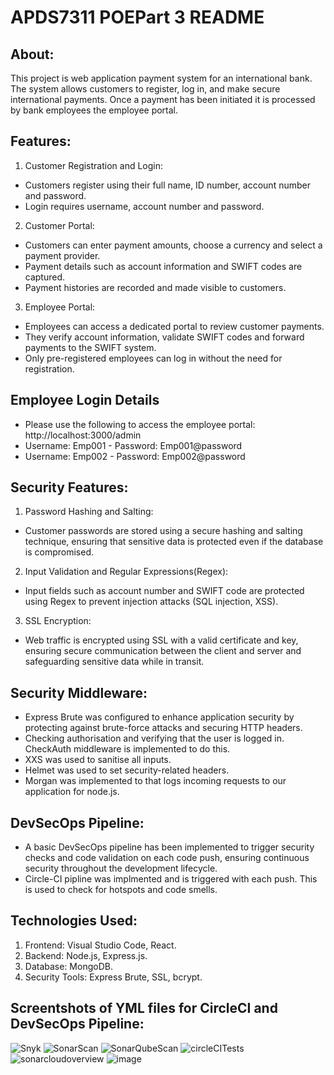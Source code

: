 # APDS7311 POEPart 3 README

## About:
This project is web application payment system for an international bank. The system allows customers to register, log in, 
and make secure international payments. Once a payment has been initiated it is processed by bank employees the employee portal.

## Features:
1. Customer Registration and Login:
  - Customers register using their full name, ID number, account number and password.
  - Login requires username, account number and password.
    
2. Customer Portal:
  - Customers can enter payment amounts, choose a currency and select a payment provider.
  - Payment details such as account information and SWIFT codes are captured.
  - Payment histories are recorded and made visible to customers.
    
3. Employee Portal:
  - Employees can access a dedicated portal to review customer payments.
  - They verify account information, validate SWIFT codes and forward payments to the SWIFT system.
  - Only pre-registered employees can log in without the need for registration.

## Employee Login Details
  - Please use the following to access the employee portal: http://localhost:3000/admin
  - Username: Emp001 - Password: Emp001@password
  - Username: Emp002 - Password: Emp002@password

## Security Features:
1. Password Hashing and Salting:
  - Customer passwords are stored using a secure hashing and salting technique, ensuring that sensitive data is protected even
    if the database is compromised.
    
2. Input Validation and Regular Expressions(Regex):
  - Input fields such as account number and SWIFT code are protected using Regex to prevent injection attacks (SQL injection, XSS).
    
3. SSL Encryption:
  - Web traffic is encrypted using SSL with a valid certificate and key, ensuring secure communication between the client and server
    and safeguarding sensitive data while in transit.

## Security Middleware:
  - Express Brute was configured to enhance application security by protecting against brute-force attacks and securing HTTP headers.
  - Checking authorisation and verifying that the user is logged in. CheckAuth middleware is implemented to do this. 
  - XXS was used to sanitise all inputs.
  - Helmet was used to set security-related headers.
  - Morgan was implemented to that logs incoming requests to our application for node.js.

## DevSecOps Pipeline:
  - A basic DevSecOps pipeline has been implemented to trigger security checks and code validation on each code push, ensuring
    continuous security throughout the development lifecycle.
  - Circle-CI pipline was implmented and is triggered with each push. This is used to check for hotspots and code smells.

## Technologies Used:
1. Frontend: Visual Studio Code, React.
2. Backend: Node.js, Express.js.
3. Database: MongoDB.
4. Security Tools: Express Brute, SSL, bcrypt.

## Screentshots of YML files for CircleCI and DevSecOps Pipeline:
![Snyk](https://github.com/user-attachments/assets/44acc4f1-c10e-45a6-bbbb-16846561ab78)
![SonarScan](https://github.com/user-attachments/assets/ce49dfa9-2a28-4221-9d32-74d226adcb23)
![SonarQubeScan](https://github.com/user-attachments/assets/7bacbb55-0e72-4e2b-aeb0-634f54882980)
![circleCITests](https://github.com/user-attachments/assets/896d280d-6532-4d44-ae5f-856ff8cd2979)
![sonarcloudoverview](https://github.com/user-attachments/assets/f3a7a26d-7303-4945-aacd-2c4769dcbe09)
![image](https://github.com/user-attachments/assets/5de9594b-8660-4b63-92f4-a047a225c754)






